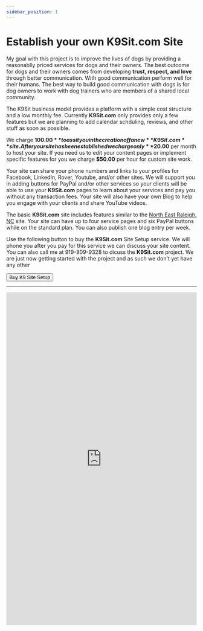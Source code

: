 ```yaml
---
sidebar_position: 1
---
```

# Establish your own K9Sit.com Site
My goal with this project is to improve the lives of dogs by providing a
reasonablly priced services for dogs and their owners. The best outcome for
dogs and their owners comes from developing **trust, respect, and love**
through better communication. With good communication perform well for their
humans. The best way to build good communication with dogs is for dog owners
to work with dog trainers who are members of a shared local community.

The K9Sit business model provides a platform with a simple cost structure and
a low monthly fee. Currently **K9Sit.com** only provides only a few features
but we are planning to add calendar schduling, reviews, and other stuff as
soon as possible.

We charge **$100.00** to assit you in the creation off a new **K9Sit.com**
site. After your site has been established we charge only **$20.00** per month
to host your site. If you need us to edit your content pages or implement
specific features for you we charge **$50.00** per hour for custom site work.

Your site can share your phone numbers and links to your profiles for Facebook,
LinkedIn, Rover, Youtube, and/or other sites. We will support you in adding
buttons for PayPal and/or other services so your clients will be able to use
your **K9Sit.com** pages to learn about your services and pay you without any
transaction fees. Your site will also have your own Blog to help you engage
with your clients and share YouTube videos.

The basic **K9Sit.com** site includes features similar to
the <a href="https://ne-raleigh-nc.k9sit.com/">North East Raleigh, NC</a> site.
Your site can have up to four service pages and six PayPal buttons while on the
standard plan. You can also publish one blog entry per week.

Use the following button to buy the **K9Sit.com** Site Setup service. We will
phone you after you pay for this service we can discuss your site content. You
can also call me at 919-809-9328 to dicuss the **K9Sit.com** project. We are
just now getting started with the project and as such we don't yet have any other

<form action="https://www.paypal.com/cgi-bin/webscr" method="post" target="_top">
<input type="hidden" name="amount" value="100.00" />
<input type="hidden" name="item_name" value="K9 Site Setup Fee" />
<input type="submit" name="submit" value="Buy K9 Site Setup" />

<input type="hidden" name="bn" value="PP-BuyNowBF:btn_buynowCC_LG.gif:NonHostedGuest" />
<input type="hidden" name="business" value="farnsworth2008@gmail.com" />
<input type="hidden" name="button_subtype" value="services" />
<input type="hidden" name="cmd" value="_xclick" />
<input type="hidden" name="currency_code" value="USD" />
<input type="hidden" name="lc" value="US" />
<input type="hidden" name="no_note" value="0" />
<input type="hidden" name="shipping" value="0.00" />
</form>

<hr/>

<iframe 
allow="accelerometer; autoplay; clipboard-write; encrypted-media; gyroscope; picture-in-picture; web-share"
allowfullscreen
frameborder="0"
height="881" 
src="https://www.youtube.com/embed/knmtMffM_ho"
title="Rainy days with Tig"
width="100%"
/>
